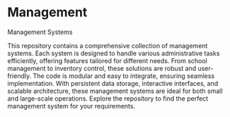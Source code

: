 # Management
Management Systems

This repository contains a comprehensive collection of management systems. Each system is designed to handle various administrative tasks efficiently, offering features tailored for different needs. From school management to inventory control, these solutions are robust and user-friendly. The code is modular and easy to integrate, ensuring seamless implementation. With persistent data storage, interactive interfaces, and scalable architecture, these management systems are ideal for both small and large-scale operations. Explore the repository to find the perfect management system for your requirements.
